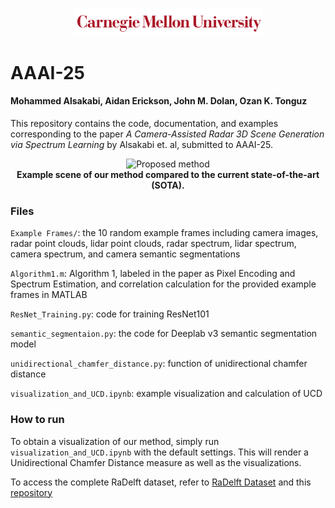 <p align="center">
  <img src = "Figures/Carnegie_Mellon_University.png" width="60%">
</p>

# AAAI-25
#### Mohammed Alsakabi, Aidan Erickson, John M. Dolan, Ozan K. Tonguz

This repository contains the code, documentation, and examples corresponding to the paper *A Camera-Assisted Radar 3D Scene Generation via Spectrum Learning* by Alsakabi et. al, submitted to AAAI-25.

<div align="center">
<p float="center">
<img src="Figures/SoTA_vs_Proposed.gif" alt="Proposed method" width="600"/>
<br />
<b>Example scene of our method compared to the current state-of-the-art (SOTA).</b>
</p>
</div>

### Files

`Example Frames/`: the 10 random example frames including camera images, radar point clouds, lidar point clouds, radar spectrum, lidar spectrum, camera spectrum, and camera semantic segmentations

`Algorithm1.m`: Algorithm 1, labeled in the paper as Pixel Encoding and Spectrum Estimation, and correlation calculation for the provided example frames in MATLAB

`ResNet_Training.py`: code for training ResNet101

`semantic_segmentaion.py`: the code for Deeplab v3 semantic segmentation model

`unidirectional_chamfer_distance.py`: function of unidirectional chamfer distance

`visualization_and_UCD.ipynb`: example visualization and calculation of UCD

### How to run

To obtain a visualization of our method, simply run `visualization_and_UCD.ipynb` with the default settings. This will render a Unidirectional Chamfer Distance measure as well as the visualizations.

To access the complete RaDelft dataset, refer to [RaDelft Dataset](https://data.4tu.nl/datasets/4e277430-e562-4a7a-adfe-30b58d9a5f0a) and this [repository](https://github.com/RaDelft/RaDelft-Dataset)
